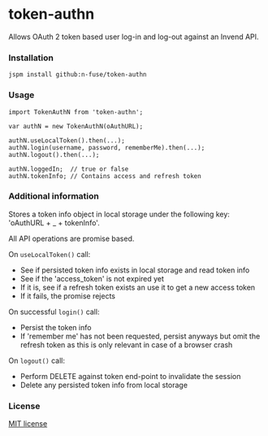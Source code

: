 # token-authn

Allows OAuth 2 token based user log-in and log-out against an Invend API.

### Installation
```
jspm install github:n-fuse/token-authn
```

### Usage

```
import TokenAuthN from 'token-authn';

var authN = new TokenAuthN(oAuthURL);

authN.useLocalToken().then(...);
authN.login(username, password, rememberMe).then(...);
authN.logout().then(...);

authN.loggedIn;  // true or false
authN.tokenInfo; // Contains access and refresh token
```

### Additional information

 Stores a token info object in local storage under the following key:
 'oAuthURL + _ + tokenInfo'.

All API operations are promise based.

On `useLocalToken()` call:
 - See if persisted token info exists in local storage and read token info
 - See if the 'access_token' is not expired yet
 - If it is, see if a refresh token exists an use it to get a new access token
 - If it fails, the promise rejects

On successful `login()` call:
 - Persist the token info
 - If 'remember me' has not been requested, persist anyways but
omit the refresh token as this is only relevant in case of a browser crash

On `logout()` call:
 - Perform DELETE against token end-point to invalidate the session
 - Delete any persisted token info from local storage


### License

[MIT license](LICENSE.txt)
